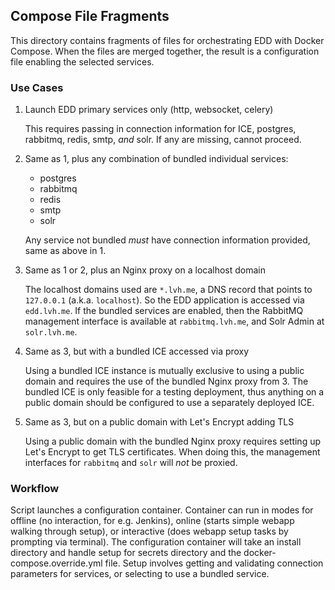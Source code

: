 ## Compose File Fragments

This directory contains fragments of files for orchestrating EDD with Docker
Compose. When the files are merged together, the result is a configuration file
enabling the selected services.

### Use Cases

1. Launch EDD primary services only (http, websocket, celery)

    This requires passing in connection information for ICE, postgres, rabbitmq,
    redis, smtp, _and_ solr. If any are missing, cannot proceed.

2. Same as 1, plus any combination of bundled individual services:

    - postgres
    - rabbitmq
    - redis
    - smtp
    - solr

    Any service not bundled _must_ have connection information provided, same
    as above in 1.

3. Same as 1 or 2, plus an Nginx proxy on a localhost domain

    The localhost domains used are `*.lvh.me`, a DNS record that points to
    `127.0.0.1` (a.k.a. `localhost`). So the EDD application is accessed via
    `edd.lvh.me`. If the bundled services are enabled, then the RabbitMQ
    management interface is available at `rabbitmq.lvh.me`, and Solr Admin
    at `solr.lvh.me`.

4. Same as 3, but with a bundled ICE accessed via proxy

    Using a bundled ICE instance is mutually exclusive to using a public domain
    and requires the use of the bundled Nginx proxy from 3. The bundled ICE is
    only feasible for a testing deployment, thus anything on a public domain
    should be configured to use a separately deployed ICE.

5. Same as 3, but on a public domain with Let's Encrypt adding TLS

    Using a public domain with the bundled Nginx proxy requires setting up
    Let's Encrypt to get TLS certificates. When doing this, the management
    interfaces for `rabbitmq` and `solr` will _not_ be proxied.

### Workflow

Script launches a configuration container. Container can run in modes for
offline (no interaction, for e.g. Jenkins), online (starts simple webapp
walking through setup), or interactive (does webapp setup tasks by prompting
via terminal). The configuration container will take an install directory and
handle setup for secrets directory and the docker-compose.override.yml file.
Setup involves getting and validating connection parameters for services, or
selecting to use a bundled service.

